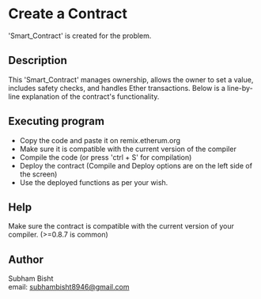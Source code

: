 # Create a Contract

'Smart_Contract' is created for the problem.

## Description

This 'Smart_Contract' manages ownership, allows the owner to set a value, includes safety checks, and handles Ether transactions. Below is a line-by-line explanation of the contract's functionality.

## Executing program

* Copy the code and paste it on remix.etherum.org
* Make sure it is compatible with the current version of the compiler
* Compile the code (or press 'ctrl + S' for compilation)
* Deploy the contract (Compile and Deploy options are on the left side of the screen)
* Use the deployed functions as per your wish.

## Help

Make sure the contract is compatible with the current version of your compiler. (>=0.8.7 is common)

## Author

Subham Bisht  
email: subhambisht8946@gmail.com
